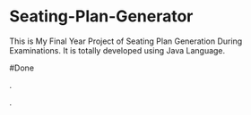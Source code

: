 # Seating-Plan-Generator

This is My Final Year Project of Seating Plan Generation During Examinations. It is totally developed using Java Language.















































#Done










































































































.




































































































































































































































































































































































































































































































.






































